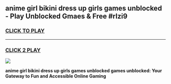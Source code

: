 
## anime girl bikini dress up girls games unblocked - Play Unblocked Gmaes & Free #rlzi9
<h3>
<a href="https://news.freeplayer.one?title=anime_girl_bikini_dress_up_girls_games_unblocked&ref=24F">CLICK TO PLAY</a></h3>
<hr>

<h3>
<a href="https://news.freeplayer.one?title=anime_girl_bikini_dress_up_girls_games_unblocked&ref=24F">CLICK 2 PLAY</a>
  
</h3>

<a href="https://news.freeplayer.one?title=anime_girl_bikini_dress_up_girls_games_unblocked&ref=24F/"><img src="https://clearcache.store/games.png"></a>


**anime girl bikini dress up girls games unblocked games unblocked: Your Gateway to Fun and Accessible Online Gaming**
